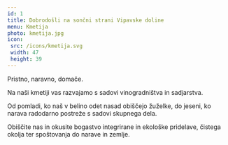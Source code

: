 ```yaml
---
id: 1
title: Dobrodošli na sončni strani Vipavske doline
menu: Kmetija
photo: kmetija.jpg
icon:
 src: /icons/kmetija.svg
 width: 47
 height: 39
---
```


<Naslov>Pristno, naravno, domače.</Naslov>

Na naši kmetiji vas razvajamo s sadovi vinogradništva in sadjarstva.

Od pomladi, ko naš v belino odet nasad obiščejo žuželke, do jeseni, ko narava radodarno postreže s sadovi skupnega dela.

Obiščite nas in okusite bogastvo integrirane in ekološke pridelave, čistega okolja ter spoštovanja do narave in zemlje.

